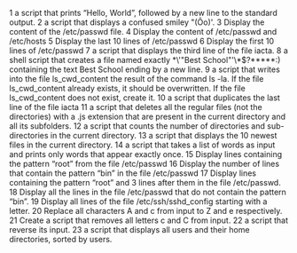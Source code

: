 1  a script that prints “Hello, World”, followed by a new line to the standard output.
2 a script that displays a confused smiley "(Ôo)'.
3 Display the content of the /etc/passwd file.
4 Display the content of /etc/passwd and /etc/hosts
5 Display the last 10 lines of /etc/passwd
6 Display the first 10 lines of /etc/passwd
7 a script that displays the third line of the file iacta.
8 a shell script that creates a file named exactly \*\\'"Best School"\'\\*$\?\*\*\*\*\*:) containing the text Best School ending by a new line.
9 a script that writes into the file ls_cwd_content the result of the command ls -la. If the file ls_cwd_content already exists, it should be overwritten. If the file ls_cwd_content does not exist, create it.
10  a script that duplicates the last line of the file iacta
11 a script that deletes all the regular files (not the directories) with a .js extension that are present in the current directory and all its subfolders.
12 a script that counts the number of directories and sub-directories in the current directory.
13 a script that displays the 10 newest files in the current directory.
14  a script that takes a list of words as input and prints only words that appear exactly once.
15 Display lines containing the pattern “root” from the file /etc/passwd
16 Display the number of lines that contain the pattern “bin” in the file /etc/passwd
17 Display lines containing the pattern “root” and 3 lines after them in the file /etc/passwd.
18 Display all the lines in the file /etc/passwd that do not contain the pattern “bin”.
19 Display all lines of the file /etc/ssh/sshd_config starting with a letter.
20 Replace all characters A and c from input to Z and e respectively.
21 Create a script that removes all letters c and C from input.
22  a script that reverse its input.
23  a script that displays all users and their home directories, sorted by users. 
